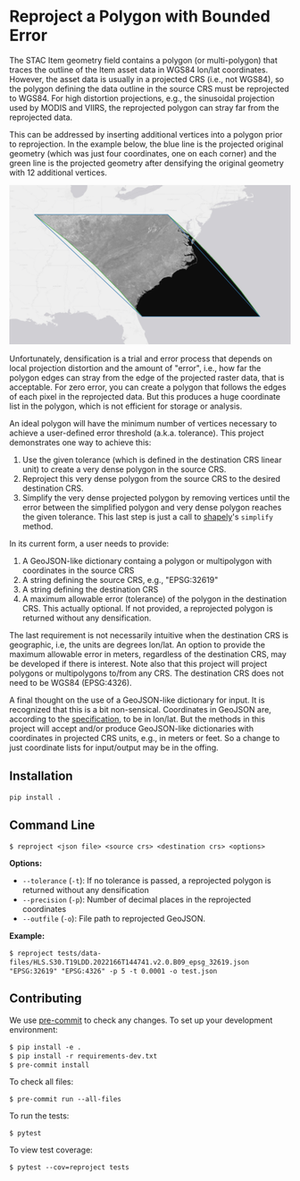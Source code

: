 # Reproject a Polygon with Bounded Error

The STAC Item geometry field contains a polygon (or multi-polygon) that traces the outline of the Item asset data in WGS84 lon/lat coordinates. However, the asset data is usually in a projected CRS (i.e., not WGS84), so the polygon defining the data outline in the source CRS must be reprojected to WGS84. For high distortion projections, e.g., the sinusoidal projection used by MODIS and VIIRS, the reprojected polygon can stray far from the reprojected data. 

This can be addressed by inserting additional vertices into a polygon prior to reprojection. In the example below, the blue line is the projected original geometry (which was just four coordinates, one on each corner) and the green line is the projected geometry after densifying the original geometry with 12 additional vertices.

![](img/viirs-h11v05.png)

Unfortunately, densification is a trial and error process that depends on local projection distortion and the amount of "error", i.e., how far the polygon edges can stray from the edge of the projected raster data, that is acceptable. For zero error, you can create a polygon that follows the edges of each pixel in the reprojected data. But this produces a huge coordinate list in the polygon, which is not efficient for storage or analysis.

An ideal polygon will have the minimum number of vertices necessary to achieve a user-defined error threshold (a.k.a. tolerance). This project demonstrates one way to achieve this:
1. Use the given tolerance (which is defined in the destination CRS linear unit) to create a very dense polygon in the source CRS.
2. Reproject this very dense polygon from the source CRS to the desired destination CRS.
3. Simplify the very dense projected polygon by removing vertices until the error between the simplified polygon and very dense polygon reaches the given tolerance. This last step is just a call to [shapely](https://shapely.readthedocs.io/en/stable/manual.html)'s `simplify` method.

In its current form, a user needs to provide:
1. A GeoJSON-like dictionary containg a polygon or multipolygon with coordinates in the source CRS
2. A string defining the source CRS, e.g., "EPSG:32619"
3. A string defining the destination CRS
4. A maximum allowable error (tolerance) of the polygon in the destination CRS. This actually optional. If not provided, a reprojected polygon is returned without any densification.

The last requirement is not necessarily intuitive when the destination CRS is geographic, i.e, the units are degrees lon/lat. An option to provide the maximum allowable error in meters, regardless of the destination CRS, may be developed if there is interest. Note also that this project will project polygons or multipolygons to/from any CRS. The destination CRS does not need to be WGS84 (EPSG:4326).

A final thought on the use of a GeoJSON-like dictionary for input. It is recognized that this is a bit non-sensical. Coordinates in GeoJSON are, according to the [specification](https://datatracker.ietf.org/doc/html/rfc7946), to be in lon/lat. But the methods in this project will accept and/or produce GeoJSON-like dictionaries with coordinates in projected CRS units, e.g., in meters or feet. So a change to just coordinate lists for input/output may be in the offing.

## Installation

```shell
pip install .
```

## Command Line

```shell
$ reproject <json file> <source crs> <destination crs> <options>
```

**Options:**
- `--tolerance` (`-t`): If no tolerance is passed, a reprojected polygon is returned without any densification
- `--precision` (`-p`): Number of decimal places in the reprojected coordinates
- `--outfile` (`-o`): File path to reprojected GeoJSON.

**Example:**
```shell
$ reproject tests/data-files/HLS.S30.T19LDD.2022166T144741.v2.0.B09_epsg_32619.json "EPSG:32619" "EPSG:4326" -p 5 -t 0.0001 -o test.json
```

## Contributing

We use [pre-commit](https://pre-commit.com/) to check any changes.
To set up your development environment:

```shell
$ pip install -e .
$ pip install -r requirements-dev.txt
$ pre-commit install
```

To check all files:

```shell
$ pre-commit run --all-files
```

To run the tests:

```shell
$ pytest
```

To view test coverage:

```shell
$ pytest --cov=reproject tests
```